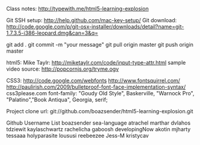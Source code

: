 Class notes: http://typewith.me/html5-learning-explosion


Git
SSH setup: http://help.github.com/mac-key-setup/
Git download: http://code.google.com/p/git-osx-installer/downloads/detail?name=git-1.7.3.5-i386-leopard.dmg&can=3&q=
 
git add .
git commit -m "your message"
git pull origin master
git push origin master
 
html5:
Mike Taylr: http://miketaylr.com/code/input-type-attr.html
sample video source: http://popcornjs.org/tryme.ogv
 
CSS3:
http://code.google.com/webfonts
http://www.fontsquirrel.com/
http://paulirish.com/2009/bulletproof-font-face-implementation-syntax/
css3please.com
font-family: "Goudy Old Style", Baskerville, "Warnock Pro", "Palatino","Book Antiqua", Georgia, serif;

Project
clone url: git://github.com/boazsender/html5-learning-explosion.git
 
 
Github Username List
boazsender
sea-language
atrachel
marthar
dvlahos
tdziewit
kaylaschwartz
rachelicha
gaboosh
developingNow
akotin
mjharty
tessaaa
holyparasite
loususi
reebeezee
Jess-M
kristycav
 
